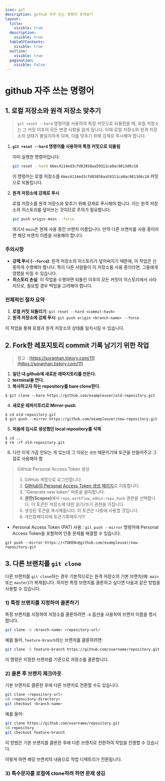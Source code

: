 ```yaml
---
icon: git
description: github 자주 쓰는 명령어 모아보기
layout:
  title:
    visible: true
  description:
    visible: true
  tableOfContents:
    visible: true
  outline:
    visible: true
  pagination:
    visible: false
---
```


# github 자주 쓰는 명령어

## 1. 로컬 저장소와 원격 저장소 맞추기

> `git reset --hard` 명령어를 사용하여 특정 커밋으로 되돌렸을 때, 로컬 저장소는 그 커밋 이후의 모든 변경 사항을 잃게 됩니다. 이때 로컬 저장소와 원격 저장소의 상태가 불일치하게 되며, 이를 맞추기 위해 강제로 푸시해야 합니다.

1.  **`git reset --hard` 명령어를 사용하여 특정 커밋으로 되돌림**

    이미 실행한 명령어입니다:

    ```bash
    git reset --hard 6bec4114ed3cfd83858aa59311ca0ac9813d6c18
    ```

    이 명령어는 로컬 저장소를 `6bec4114ed3cfd83858aa59311ca0ac9813d6c18` 커밋으로 되돌립니다.
2.  **원격 저장소에 강제로 푸시**

    로컬 저장소를 원격 저장소와 맞추기 위해 강제로 푸시해야 합니다. 이는 원격 저장소의 히스토리를 덮어쓰는 것이므로 주의가 필요합니다.

    ```bash
    git push origin main --force
    ```

    여기서 `main`은 현재 사용 중인 브랜치 이름입니다. 만약 다른 브랜치를 사용 중이라면 해당 브랜치 이름을 사용해야 합니다.

### 주의사항

* **강제 푸시 (`--force`)**: 원격 저장소의 히스토리가 덮어써지기 때문에, 이 작업은 신중하게 수행해야 합니다. 특히 다른 사람들이 이 저장소를 사용 중이라면, 그들에게 영향을 미칠 수 있습니다.
* **히스토리 손실**: 이 작업을 수행하면 되돌린 이후의 모든 커밋이 히스토리에서 사라지므로, 필요할 경우 백업을 고려해야 합니다.

### 전체적인 절차 요약

1. **로컬 커밋 되돌리기**: `git reset --hard <commit-hash>`
2. **원격 저장소에 강제 푸시**: `git push origin <branch-name> --force`

이 작업을 통해 로컬과 원격 저장소의 상태를 일치시킬 수 있습니다.



## 2. Fork한 레포지토리 commit 기록 남기기 위한 작업

> 참고 : [https://soranhan.tistory.com/11](https://soranhan.tistory.com/11)

1. **일단 내 github에 새로운 레파지토리를 만든다.**
2. **terminal을 연다.**
3. **복사하고자 하는 repository를 bare clone한다.**

```
$ git clone --bare https://github.com/exampleuser/old-repository.git
```

4. **새로운 레파지토리로 Mirror-push**

```
$ cd old-repository.git
$ git push --mirror https://github.com/exampleuser/new-repository.git
```

5. **처음에 임시로 생성했던 local repository를 삭제**

```
$ cd ..
$ rm -rf old-repository.git
```

6. 다만 이게 가끔 안되는 게 있는데 그 이유는 `권한` 때문이기에 토큰을 만들어주고 그걸로 사용해야 함

> GitHub Personal Access Token 생성
>
> 1. GitHub 계정으로 로그인합니다.
> 2. [GitHub의 Personal Access Token 생성 페이지](https://github.com/settings/tokens)로 이동합니다.
> 3. "Generate new token" 버튼을 클릭합니다.
> 4. **권한(Scopes)**&#xC5D0;서 `repo`, `workflow`, `admin:repo_hook` 권한을 선택합니다. 이 토큰은 저장소에 대한 읽기/쓰기 권한을 가집니다.
> 5. 생성된 토큰을 복사해둡니다. 이 토큰은 나중에 사용할 것입니다.
> 6. 개인잘페이지에 토큰기록해두기!!!

* Personal Access Token (PAT) 사용 : `git push --mirror` 명령어에 Personal Access Token을 포함하여 인증 문제를 해결할 수 있습니다.

```
git push --mirror https://<TOKEN>@github.com/exampleuser/new-repository.git
```

## 3. 다른 브랜치를 `git clone`

다른 브랜치를 `git clone`하는 경우 기본적으로는 원격 저장소의 기본 브랜치(예: `main` 또는 `master`)가 복제됩니다. 하지만 특정 브랜치를 클론하고 싶다면 다음과 같은 방법을 사용할 수 있습니다.



### 1) 특정 브랜치를 지정하여 클론하기

특정 브랜치를 지정하여 저장소를 클론하려면 `-b` 옵션을 사용하여 브랜치 이름을 명시합니다.

```bash
git clone -b <branch-name> <repository-url>
```

예를 들어, `feature-branch`라는 브랜치를 클론하려면:

```bash
git clone -b feature-branch https://github.com/username/repository.git
```

이 명령은 지정한 브랜치를 기준으로 저장소를 클론합니다.

### 2) 클론 후 브랜치 체크아웃

기본 브랜치로 클론한 후에 다른 브랜치로 전환할 수도 있습니다.

```bash
git clone <repository-url>
cd <repository-directory>
git checkout <branch-name>
```

예를 들어:

```bash
git clone https://github.com/username/repository.git
cd repository
git checkout feature-branch
```

이 방법은 기본 브랜치를 클론한 후에 다른 브랜치로 전환하여 작업을 진행할 수 있습니다.

이렇게 하면 해당 브랜치의 내용으로 작업 디렉토리가 전환됩니다.



### 3) 특수문자를 로컬에 clone하려 하면 문제 생김
